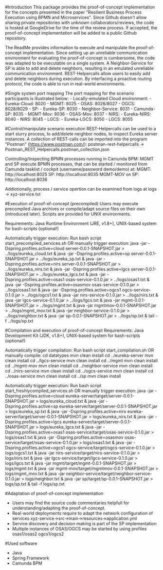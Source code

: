 
#Introduction
This package provides the proof-of-concept implementation for the concepts presented in the paper "Resilient Business Process Execution using BPMN and Microservices". Since Github doesn't allow sharing private repositories with unknown collaborators/reviews, the code is hosted at GoogleDrive for the time of the review process. If accepted, the proof-of-concept implementation will be added to a public Github repository.

The ReadMe provides information to execute and manipulate the proof-of-concept implementation. Since setting up an unreliable communication environment for evaluating the proof-of-concept is cumbersome, the code was adapted to be executable on a single system. A Neighbor-Service for SP is able to add and delete neighbors, resulting in an emulated unreliable communication environment. REST-Helpercalls allow users to easily add and delete neighbors during execution. By interfacing a proactive routing protocol, the code is able to run in real-world environments.


#Single system port mapping
The port mapping for the scenario participants is illustrated below:
	- Locally-emulated Cloud environment:
		- Eureka-Cloud: 8020
		- MGMT: 8025
		- OSAS: 8026/8027
		- OGCS: 8028/8029
	- SP:
		- Eureka-SP: 8030
		- Neighbor-Service: 8031
		- Camunda-SP: 8035
		- MGMT-Mov: 8036
		- OSAS-Mov: 8037
	- NIRS:
		- Eureka-NIRS: 8040
		- NIRS: 8045
	- LGCS:
		- Eureka-LGCS: 8050
		- LGCS: 8055


#Control/manipulate scenario execution
REST-Helpercalls can be used to a start slurry process, to add/delete neighbor nodes, to inspect Eureka server instances. A collection of REST-calls can be imported into the program "Postman" (https://www.postman.com/):
	postman-rest-helpercalls -> Postman_REST_Helpercalls.postman_collection.json

Controlling/Inspecting BPMN processes running in Camunda BPM:
MGMT and SP execute BPMN processes, that can be started / monitored from Camunda tasklist / cockpit (username/password demo/demo) at:
	MGMT: http://localhost:8025
	SP: http://localhost:8035
	MGMT-MOV on SP: http://localhost:8036

Addiotionally, process / service opertion can be examined from logs at
	logs -> xyz-service.txt


#Execution of proof-of-concept (precompiled)
Users may execute precompiled Java archives or compile/adapt source files on their own (introduced later). Scripts are provided for UNIX environments.

Requirements: Java Runtime Environment (JRE, v1.8+), UNIX-based system for bash-scripts (optional!)

Automatically trigger execution: Run bash script
	start_precompiled_services.sh
OR manually trigger execution: 
	java -jar -Dspring.profiles.active=cloud server-0.0.1-SNAPSHOT.jar > ../logs/eureka_cloud.txt &
	java -jar -Dspring.profiles.active=sp server-0.0.1-SNAPSHOT.jar > ../logs/eureka_sp.txt &
	java -jar -Dspring.profiles.active=nirs server-0.0.1-SNAPSHOT.jar > ../logs/eureka_nirs.txt &
	java -jar -Dspring.profiles.active=lgcs server-0.0.1-SNAPSHOT.jar > ../logs/eureka_lgcs.txt &
	java -jar -Dspring.profiles.active=osas1 osas-service-0.1.0.jar > ../logs/osas1.txt &
	java -jar -Dspring.profiles.active=osasmov osas-service-0.1.0.jar > ../logs/osas1.txt &
	java -jar -Dspring.profiles.active=ogcs1 ogcs-service-0.1.0.jar > ../logs/ogcs1.txt &
	java -jar nirs-service-0.1.0.jar > ../logs/nirs.txt &
	java -jar lgcs-service-0.1.0.jar > ../logs/lgcs.txt &
	java -jar mgmt-0.0.1-SNAPSHOT.jar > ../logs/mgmt.txt &
	java -jar mgmtmov-0.0.1-SNAPSHOT.jar > ../logs/mgmt_mov.txt &
	java -jar neighbor-service-0.1.0.jar > ../logs/neighbor.txt &
	java -jar sp-0.0.1-SNAPSHOT.jar > ../logs/sp.txt &
	tail -f ../logs/sp.txt


#Compilation and execution of proof-of-concept
Requirements: Java Development Kit (JDK, v1.8+), UNIX-based system for bash-scripts (optional!)

Automatically trigger compilation: Run bash script
	start_compilation.sh
OR manually compile:
	cd datatypes
	mvn clean install
	cd ../eureka-server
	mvn clean install
	cd ../lgcs-service
	mvn clean install
	cd ../mgmt
	mvn clean install
	cd ../mgmt-mov
	mvn clean install
	cd ../neighbor-service
	mvn clean install
	cd ../nirs-service
	mvn clean install
	cd ../ogcs-service
	mvn clean install
	cd ../osas-service
	mvn clean install
	cd ../sp
	mvn clean install

Automatically trigger execution: Run bash script
	start_freshlycompiled_services.sh
OR manually trigger execution:
	java -jar -Dspring.profiles.active=cloud eureka-server/target/server-0.0.1-SNAPSHOT.jar > logs/eureka_cloud.txt &
	java -jar -Dspring.profiles.active=sp eureka-server/target/server-0.0.1-SNAPSHOT.jar > logs/eureka_sp.txt &
	java -jar -Dspring.profiles.active=nirs eureka-server/target/server-0.0.1-SNAPSHOT.jar > logs/eureka_nirs.txt &
	java -jar -Dspring.profiles.active=lgcs eureka-server/target/server-0.0.1-SNAPSHOT.jar > logs/eureka_lgcs.txt &
	java -jar -Dspring.profiles.active=osas1 osas-service/target/osas-service-0.1.0.jar > logs/osas1.txt &
	java -jar -Dspring.profiles.active=osasmov osas-service/target/osas-service-0.1.0.jar > logs/osas1.txt &
	java -jar -Dspring.profiles.active=ogcs1 ogcs-service/target/ogcs-service-0.1.0.jar > logs/ogcs1.txt &
	java -jar nirs-service/target/nirs-service-0.1.0.jar > logs/nirs.txt &
	java -jar lgcs-service/target/lgcs-service-0.1.0.jar > logs/lgcs.txt &
	java -jar mgmt/target/mgmt-0.0.1-SNAPSHOT.jar > logs/mgmt.txt &
	java -jar mgmt-mov/target/mgmtmov-0.0.1-SNAPSHOT.jar > logs/mgmt_mov.txt &
	java -jar neighbor-service/target/neighbor-service-0.1.0.jar > logs/neighbor.txt &
	java -jar sp/target/sp-0.0.1-SNAPSHOT.jar > logs/sp.txt &
	tail -f logs/sp.txt


#Adaptation of proof-of-concept implementation
- Users may find the source code commentaries helpfull for understanding/adapting the proof-of-concept.
- Real-world deployments require to adapt the network configuration of services
	xyz-service->src->main->resources->application.yml
- Service discovery and decision making is part of the SP implementation
- Multiple instances of OSAS/OGCS may be started by using profiles osas1/osas2 ogcs1/ogcs2


#Used software
- Java
- Spring Framework
- Camunda BPM
